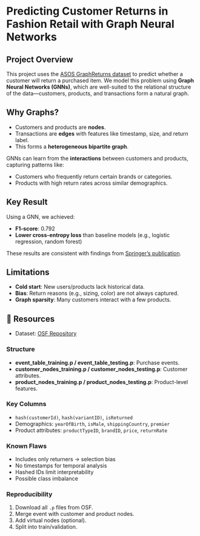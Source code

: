 # Predicting Customer Returns in Fashion Retail with Graph Neural Networks

##  Project Overview
This project uses the [ASOS GraphReturns dataset](https://osf.io/c793h/) to predict whether a customer will return a purchased item. We model this problem using **Graph Neural Networks (GNNs)**, which are well-suited to the relational structure of the data—customers, products, and transactions form a natural graph.

##  Why Graphs?
- Customers and products are **nodes**.
- Transactions are **edges** with features like timestamp, size, and return label.
- This forms a **heterogeneous bipartite graph**.

GNNs can learn from the **interactions** between customers and products, capturing patterns like:
- Customers who frequently return certain brands or categories.
- Products with high return rates across similar demographics.

##  Key Result
Using a GNN, we achieved:
- **F1-score**: 0.792
- **Lower cross-entropy loss** than baseline models (e.g., logistic regression, random forest)

These results are consistent with findings from [Springer’s publication](https://link.springer.com/chapter/10.1007/978-3-031-22192-7_6).

##  Limitations
- **Cold start**: New users/products lack historical data.
- **Bias**: Return reasons (e.g., sizing, color) are not always captured.
- **Graph sparsity**: Many customers interact with a few products.


## 🔗 Resources
- Dataset: [OSF Repository](https://osf.io/c793h/)


### Structure
- **event_table_training.p / event_table_testing.p**: Purchase events.
- **customer_nodes_training.p / customer_nodes_testing.p**: Customer attributes.
- **product_nodes_training.p / product_nodes_testing.p**: Product-level features.

### Key Columns
- `hash(customerId)`, `hash(variantID)`, `isReturned`
- Demographics: `yearOfBirth`, `isMale`, `shippingCountry`, `premier`
- Product attributes: `productTypeID`, `brandID`, `price`, `returnRate`

### Known Flaws
- Includes only returners → selection bias
- No timestamps for temporal analysis
- Hashed IDs limit interpretability
- Possible class imbalance

### Reproducibility
1. Download all `.p` files from OSF.
2. Merge event with customer and product nodes.
3. Add virtual nodes (optional).
4. Split into train/validation.
